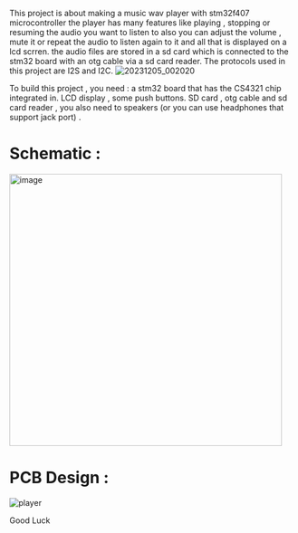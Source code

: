 This project is about making a music wav player with stm32f407 microcontroller 
the player has many features like playing , stopping or resuming the audio you want to listen to also you can adjust the volume , mute it or repeat the audio to listen again to it and all that is displayed on a lcd scrren. 
the audio files are stored in a sd card which is connected to the stm32 board with an otg cable via a sd card reader. 
The protocols used in this project are I2S and I2C. 
![20231205_002020](https://github.com/heyitsmeyo/Stm32Musicwavplayer/assets/140254531/475119cf-97f8-4583-be9a-ce28a46aa5d0)

To build this project , you need : 
a stm32 board that has the CS4321 chip integrated in. 
LCD display , some push buttons. 
SD card , otg cable and sd card reader , 
you also need to speakers (or you can use headphones that support jack port) .


# Schematic : 

<img width="481" alt="image" src="https://github.com/user-attachments/assets/cb76700b-7412-4280-91f2-d9fb31b55b2d" />

# PCB Design : 


![player](https://github.com/user-attachments/assets/15528ea6-f152-4a93-9d16-543e7c350e0c)



Good Luck
